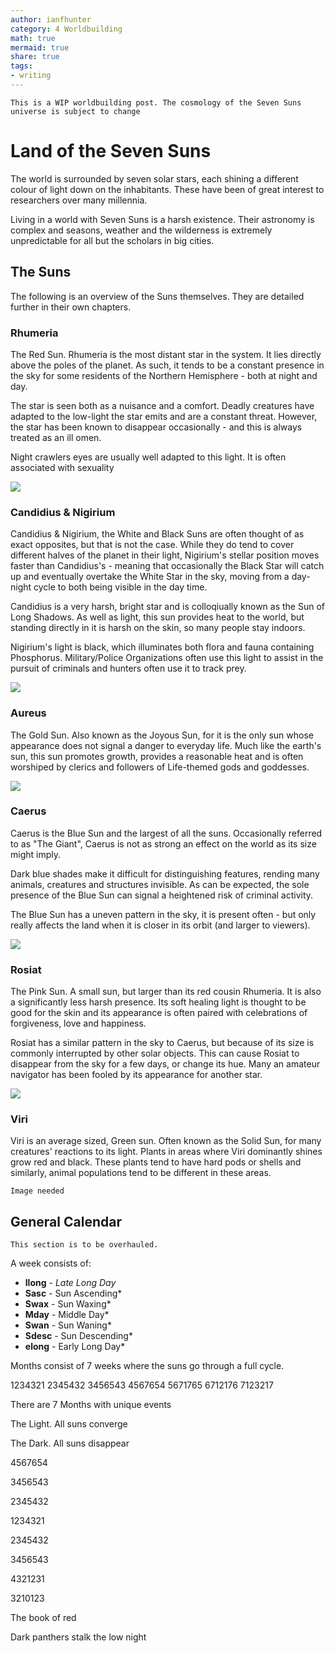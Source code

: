 ```yaml
---
author: ianfhunter
category: 4 Worldbuilding
math: true
mermaid: true
share: true
tags:
- writing
---
```


```ad-note
This is a WIP worldbuilding post. The cosmology of the Seven Suns universe is subject to change
```


# Land of the Seven Suns

The world is surrounded by seven solar stars, each shining a different colour of light down on the inhabitants. These have been of great interest to researchers over many millennia.

Living in a world with Seven Suns is a harsh existence. Their astronomy is complex and seasons, weather and the wilderness is extremely unpredictable for all but the scholars in big cities. 


## The Suns

The following is an overview of the Suns themselves. They are detailed further in their own chapters.


### Rhumeria
The Red Sun. Rhumeria is the most distant star in the system. It lies directly above the poles of the planet. As such, it tends to be a constant presence in the sky for some residents of the Northern Hemisphere - both at night and day.

The star is seen both as a nuisance and a comfort. Deadly creatures have adapted to the low-light the star emits and are a constant threat. However, the star has been known to disappear occasionally - and this is always treated as an ill omen.

Night crawlers eyes are usually well adapted to this light. It is often associated with sexuality


<img src='/assets/img/notes/Rhumeria.png' />


### Candidius & Nigirium

Candidius & Nigirium, the White and Black Suns are often thought of as exact opposites, but that is not the case. While they do tend to cover different halves of the planet in their light, Nigirium's stellar position moves faster than Candidius's - meaning that occasionally the Black Star will catch up and eventually overtake the White Star in the sky, moving from a day-night cycle to both being visible in the day time.

Candidius is a very harsh, bright star and is colloqiually known as the Sun of Long Shadows. As well as light, this sun provides heat to the world, but standing directly in it is harsh on the skin, so many people stay indoors.

Nigirium's light is black, which illuminates both flora and fauna containing Phosphorus. Military/Police Organizations often use this light to assist in the pursuit of criminals and hunters often use it to track prey.

<img src='/assets/img/notes/BnW.png' />

### Aureus
The Gold Sun. Also known as the Joyous Sun, for it is the only sun whose appearance does not signal a danger to everyday life. Much like the earth's sun, this sun promotes growth, provides a reasonable heat and is often worshiped by clerics and followers of Life-themed gods and goddesses.

<img src='/assets/img/notes/Aureus.png' />

### Caerus
Caerus is the Blue Sun and the largest of all the suns. Occasionally referred to as "The Giant", Caerus is not as strong an effect on the world as its size might imply. 

Dark blue shades make it difficult for distinguishing features, rending many animals, creatures and structures invisible. As can be expected, the sole presence of the Blue Sun can signal a heightened risk of criminal activity.

The Blue Sun has a uneven pattern in the sky, it is present often - but only really affects the land when it is closer in its orbit (and larger to viewers).

<img src='/assets/img/notes/Caerus.png' />

### Rosiat

The Pink Sun. A small sun, but larger than its red cousin Rhumeria. It is also a significantly less harsh presence.
Its soft healing light is thought to be good for the skin and its appearance is often paired with celebrations of forgiveness, love and happiness.

Rosiat has a similar pattern in the sky to Caerus, but because of its size is commonly interrupted by other solar objects. This can cause Rosiat to disappear from the sky for a few days, or change its hue. Many an amateur navigator has been fooled by its appearance for another star.

<img src='/assets/img/notes/Rosiat.png' />


### Viri

Viri is an average sized, Green sun. Often known as the Solid Sun, for many creatures' reactions to its light. Plants in areas where Viri dominantly shines grow red and black. These plants tend to have hard pods or shells and similarly, animal populations tend to be different in these areas.

```ad-note
Image needed
```

## General Calendar

```ad-warning
This section is to be overhauled.
```

A week consists of:

- **llong** -  *Late Long Day*
- **Sasc** - Sun Ascending*
- **Swax** - Sun Waxing*
- **Mday** - Middle Day*
- **Swan** - Sun Waning*
- **Sdesc** - Sun Descending*
- **elong** - Early Long Day*

Months consist of 7 weeks where the suns go through a full cycle.

1234321
2345432
3456543
4567654
5671765
6712176
7123217

There are 7 Months with unique events

The Light. All suns converge

The Dark. All suns disappear

4567654

3456543

2345432

1234321

2345432

3456543

4321231

3210123



The book of red

Dark panthers stalk the low night